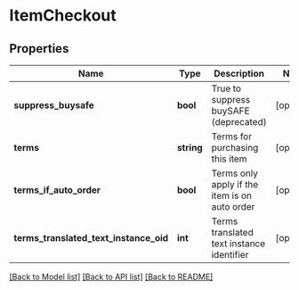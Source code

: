# ItemCheckout

## Properties
Name | Type | Description | Notes
------------ | ------------- | ------------- | -------------
**suppress_buysafe** | **bool** | True to suppress buySAFE (deprecated) | [optional] 
**terms** | **string** | Terms for purchasing this item | [optional] 
**terms_if_auto_order** | **bool** | Terms only apply if the item is on auto order | [optional] 
**terms_translated_text_instance_oid** | **int** | Terms translated text instance identifier | [optional] 

[[Back to Model list]](../README.md#documentation-for-models) [[Back to API list]](../README.md#documentation-for-api-endpoints) [[Back to README]](../README.md)



